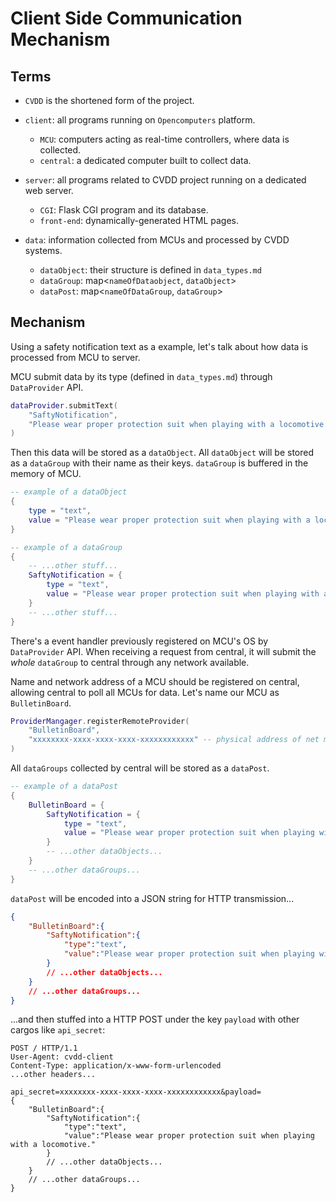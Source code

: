 # Client Side Communication Mechanism

## Terms

- `CVDD` is the shortened form of the project.


- `client`: all programs running on `Opencomputers` platform.

  - `MCU`: computers acting as real-time controllers, where data is collected.
  - `central`: a dedicated computer built to collect data.
- `server`: all programs related to CVDD project running on a dedicated web server.
  - `CGI`: Flask CGI program and its database.
  - `front-end`: dynamically-generated HTML pages.
- `data`: information collected from MCUs and processed by CVDD systems.
  - `dataObject`: their structure is defined in `data_types.md`
  - `dataGroup`: map<`nameOfDataobject`, `dataObject`>
  - `dataPost`: map<`nameOfDataGroup`, `dataGroup`>

## Mechanism

Using a safety notification text as a example, let's talk about how data is processed from MCU to server.

MCU submit data by its type (defined in `data_types.md`) through `DataProvider` API.

```lua
dataProvider.submitText(
    "SaftyNotification",
    "Please wear proper protection suit when playing with a locomotive."
)
```

Then this data will be stored as a `dataObject`. All `dataObject` will be stored as a `dataGroup` with their name as their keys. `dataGroup` is buffered in the memory of MCU.

``` lua
-- example of a dataObject
{
    type = "text",
    value = "Please wear proper protection suit when playing with a locomotive."
}
```

```lua
-- example of a dataGroup
{
    -- ...other stuff...
    SaftyNotification = {
        type = "text",
        value = "Please wear proper protection suit when playing with a locomotive."
    }
    -- ...other stuff...
}
```

There's a event handler previously registered on MCU's OS by` DataProvider` API. When receiving a request from central, it will submit the _whole_ `dataGroup` to central through any network available.

Name and network address of a MCU should be registered on central, allowing central to poll all MCUs for data. Let's name our MCU as `BulletinBoard`.

```lua
ProviderMangager.registerRemoteProvider(
    "BulletinBoard",
    "xxxxxxxx-xxxx-xxxx-xxxx-xxxxxxxxxxxx" -- physical address of net modem
)
```

All `dataGroups` collected by central will be stored as a `dataPost`.

```lua
-- example of a dataPost
{
    BulletinBoard = {
        SaftyNotification = {
            type = "text",
            value = "Please wear proper protection suit when playing with a locomotive."
        }
        -- ...other dataObjects...
    }
    -- ...other dataGroups...
}
```

`dataPost` will be encoded into a JSON string for HTTP transmission...

```json
{
    "BulletinBoard":{
        "SaftyNotification":{
            "type":"text",
            "value":"Please wear proper protection suit when playing with a locomotive."
        }
        // ...other dataObjects...
    }
    // ...other dataGroups...
}
```

...and then stuffed into a HTTP POST under the key `payload` with other cargos like `api_secret`:

``` http
POST / HTTP/1.1
User-Agent: cvdd-client
Content-Type: application/x-www-form-urlencoded
...other headers...

api_secret=xxxxxxxx-xxxx-xxxx-xxxx-xxxxxxxxxxxx&payload=
{
    "BulletinBoard":{
        "SaftyNotification":{
            "type":"text",
            "value":"Please wear proper protection suit when playing with a locomotive."
        }
        // ...other dataObjects...
    }
    // ...other dataGroups...
}
```


